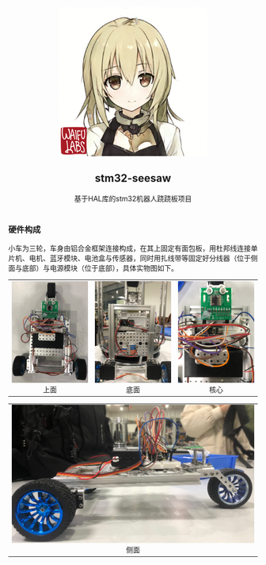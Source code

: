 <div align="center">
  <img src="imgs/head.png" width = "300" height = "300" alt="KanbanMusume"><br>
  <h2>stm32-seesaw</h2>
  基于HAL库的stm32机器人跷跷板项目<br><br>
</div>

### 硬件构成
小车为三轮，车身由铝合金框架连接构成，在其上固定有面包板，用杜邦线连接单片机、电机、蓝牙模块、电池盒与传感器，同时用扎线带等固定好分线器（位于侧面与底部）与电源模块（位于底部），具体实物图如下。

<table>
	<tr>
		<td><center><img src="imgs/car_above.jpg">上面</center></td>
		<td><center><img src="imgs/car_below.jpg">底面</center></td>
        <td><center><img src="imgs/car_core.jpg">核心</center></td>
	</tr>
</table>

<table>
	<tr>
		<td><center><img src="imgs/car_side.jpg">侧面</center></td>
	</tr>
</table>


